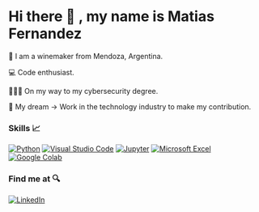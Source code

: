 # Hi there 👋 , my name is Matias Fernandez

🍷 I am a winemaker from Mendoza, Argentina.

💻 Code enthusiast. 

🕵🏻‍♂️ On my way to my cybersecurity degree.

🚀 My dream -> Work in the technology industry to make my contribution. 

<!--
**m4lbec/m4lbec** is a ✨ _special_ ✨ repository because its `README.md` (this file) appears on your GitHub profile.



- 🔭 I’m currently working on ...
- 🌱 I’m currently learning ...
- 👯 I’m looking to collaborate on ...
- 🤔 I’m looking for help with ...
- 💬 Ask me about ...
- 📫 How to reach me: ...
- 😄 Pronouns: ...
- ⚡ Fun fact: ...
-->


### Skills 📈
[![Python](https://img.shields.io/badge/Python-3776AB?style=for-the-badge&logo=python&logoColor=white&labelColor=101010)]()
[![Visual Studio Code](https://img.shields.io/badge/VisualStudioCode-007ACC?style=for-the-badge&logo=visualstudiocode&logoColor=white&labelColor=101010)]()
[![Jupyter](https://img.shields.io/badge/Jupyter-F37626?style=for-the-badge&logo=jupyter&logoColor=white&labelColor=101010)]()
[![Microsoft Excel](https://img.shields.io/badge/MicrosoftExcel-217346?style=for-the-badge&logo=microsoftexcel&logoColor=white&labelColor=101010)]()
[![Google Colab](https://img.shields.io/badge/GoogleColab-F9AB00?style=for-the-badge&logo=googlecolab&logoColor=white&labelColor=101010)]()
</br>

### Find me at 🔍

[![LinkedIn](https://img.shields.io/badge/LinkedIn-Matias_Fernandez-0077B5?style=for-the-badge&logo=linkedin&logoColor=white&labelColor=101010)](https://www.linkedin.com/in/matiasafernandez/)

